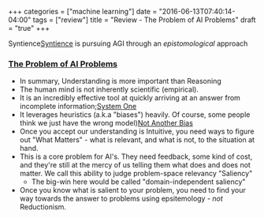 +++
categories = ["machine learning"]
date = "2016-06-13T07:40:14-04:00"
tags = ["review"]
title = "Review - The Problem of AI Problems"
draft = "true"
+++

Syntience[Syntience] is pursuing AGI through an _epistomological_ approach

<!--more-->

### [The Problem of AI Problems]
* In summary, Understanding is more important than Reasoning
* The human mind is not inherently scientific (empirical).
* It is an incredibly effective tool at quickly arriving at an answer from incomplete information;[System One]
* It leverages heuristics (a.k.a "biases") heavily. Of course, some people think we just have the wrong model)[Not
  Another Bias]
* Once you accept our understanding is Intuitive, you need ways to figure out "What Matters" - what is relevant, and
  what is not, to the situation at hand.
* This is a core problem for AI's. They need feedback, some kind of cost, and they're still at the mercy of us telling
  them what does and does not matter.  We call this ability to judge problem-space relevancy "Saliency"
  * The big-win here would be called "domain-independent saliency"
* Once you know what is salient to your problem, you need to find your way towards the answer to problems using
  epsitemology - _not_ Reductionism.

[Syntience]: http://syntience.com/links.html
[System One]: https://en.wikipedia.org/wiki/Thinking,_Fast_and_Slow
[The Problem of AI Problems]: http://www.quora.com/How-do-I-get-started-in-Artificial-Intelligence
[Not Another Bias]: http://jasoncollins.org/2015/07/30/please-not-another-bias-an-evolutionary-take-on-behavioural-economics/
